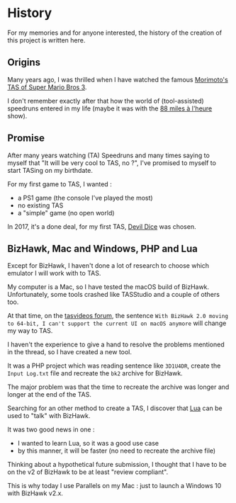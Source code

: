 # History

For my memories and for anyone interested, the history of the creation of this project is written here.

## Origins

Many years ago, I was thrilled when I have watched the famous [Morimoto's TAS of Super Mario Bros 3](https://www.youtube.com/watch?v=qXEEobKbfX0).

I don't remember exactly after that how the world of (tool-assisted) speedruns entered in my life (maybe it was with the [88 miles à l'heure](https://www.youtube.com/playlist?list=PLD400FA8A50319D8C) show).

## Promise

After many years watching (TA) Speedruns and many times saying to myself that "It will be very cool to TAS, no ?", I've promised to myself to start TASing on my birthdate.

For my first game to TAS, I wanted :

- a PS1 game (the console I've played the most)
- no existing TAS
- a "simple" game (no open world)

In 2017, it's a done deal, for my first TAS, [Devil Dice](https://en.wikipedia.org/wiki/Devil_Dice) was chosen.

## BizHawk, Mac and Windows, PHP and Lua

Except for BizHawk, I haven't done a lot of research to choose which emulator I will work with to TAS.

My computer is a Mac, so I have tested the macOS build of BizHawk. Unfortunately, some tools crashed like TASStudio and a couple of others too.

At that time, on the [tasvideos forum](http://tasvideos.org/forum/viewtopic.php?t=12659&start=175), the sentence `With BizHawk 2.0 moving to 64-bit, I can't support the current UI on macOS anymore` will change my way to TAS.

I haven't the experience to give a hand to resolve the problems mentioned in the thread, so I have created a new tool.

It was a PHP project which was reading sentence like `3D1U4DR`, create the `Input Log.txt` file and recreate the `bk2` archive for BizHawk.

The major problem was that the time to recreate the archive was longer and longer at the end of the TAS.

Searching for an other method to create a TAS, I discover that [Lua](http://tasvideos.org/Bizhawk/LuaFunctions.html) can be used to "talk" with BizHawk.

It was two good news in one :

- I wanted to learn Lua, so it was a good use case
- by this manner, it will be faster (no need to recreate the archive file)

Thinking about a hypothetical future submission, I thought that I have to be on the v2 of BizHawk to be at least "review compliant".

This is why today I use Parallels on my Mac : just to launch a Windows 10 with BizHawk v2.x.